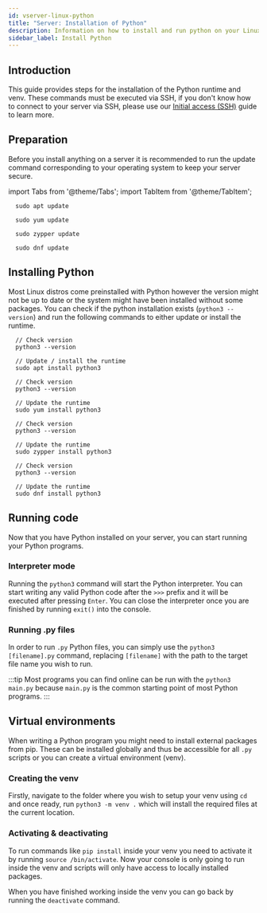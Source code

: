 ```yaml
---
id: vserver-linux-python
title: "Server: Installation of Python"
description: Information on how to install and run python on your Linux server from ZAP-Hosting - ZAP-Hosting.com documentation
sidebar_label: Install Python
---
```


## Introduction

This guide provides steps for the installation of the Python runtime and venv. These commands must be executed via SSH, if you don't know how to connect to your server via SSH, please use our [Initial access (SSH)](https://zap-hosting.com/guides/docs/vserver-linux-ssh) guide to learn more.

## Preparation

Before you install anything on a server it is recommended to run the update command corresponding to your operating system to keep your server secure.

import Tabs from '@theme/Tabs';
import TabItem from '@theme/TabItem';

<Tabs>
<TabItem value="ubuntu-debian" label="Ubuntu & Debian" default>
  
```
  sudo apt update
```

</TabItem>
<TabItem value="centos" label="CentOS">
  
```
  sudo yum update
```

</TabItem>
<TabItem value="opensuse" label="OpenSUSE">
  
```
  sudo zypper update
```
  
</TabItem>
<TabItem value="fedora" label="Fedora">
  
```
  sudo dnf update
```

</TabItem>
</Tabs>

## Installing Python

Most Linux distros come preinstalled with Python however the version might not be up to date or the system might have been installed without some packages. You can check if the python installation exists (`python3 --version`) and run the following commands to either update or install the runtime.

<Tabs>
<TabItem value="ubuntu-debian" label="Ubuntu & Debian" default>
  
```
  // Check version
  python3 --version

  // Update / install the runtime
  sudo apt install python3
```

</TabItem>
<TabItem value="centos" label="CentOS">
  
```
  // Check version
  python3 --version

  // Update the runtime
  sudo yum install python3
```

</TabItem>
<TabItem value="opensuse" label="OpenSUSE">
  
```
  // Check version
  python3 --version

  // Update the runtime
  sudo zypper install python3
```

</TabItem>
<TabItem value="fedora" label="Fedora">
  
```
  // Check version
  python3 --version

  // Update the runtime
  sudo dnf install python3
```

</TabItem>
</Tabs>

## Running code

Now that you have Python installed on your server, you can start running your Python programs.

### Interpreter mode

Running the `python3` command will start the Python interpreter. You can start writing any valid Python code after the `>>>` prefix and it will be executed after pressing `Enter`. You can close the interpreter once you are finished by running `exit()` into the console.

### Running .py files

In order to run `.py` Python files, you can simply use the `python3 [filename].py` command, replacing `[filename]` with the path to the target file name you wish to run.

:::tip
Most programs you can find online can be run with the `python3 main.py` because `main.py` is the common starting point of most Python programs.
:::

## Virtual environments

When writing a Python program you might need to install external packages from pip. These can be installed globally and thus be accessible for all `.py` scripts or you can create a virtual environment (venv).

### Creating the venv

Firstly, navigate to the folder where you wish to setup your venv using `cd` and once ready, run `python3 -m venv .` which will install the required files at the current location.

### Activating & deactivating

To run commands like `pip install` inside your venv you need to activate it by running `source /bin/activate`. Now your console is only going to run inside the venv and scripts will only have access to locally installed packages.

When you have finished working inside the venv you can go back by running the `deactivate` command.
